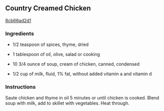 ## Country Creamed Chicken

[8cb66ad2d1](https://recipeland.com/recipe/v/country-creamed-chicken-38015)

### Ingredients

 - 1/2 teaspoon of spices, thyme, dried

 - 1 tablespoon of oil, olive, salad or cooking

 - 10 3/4 ounce of soup, cream of chicken, canned, condensed

 - 1/2 cup of milk, fluid, 1% fat, without added vitamin a and vitamin d

### Instructions

Saute chicken and thyme in oil 5 minutes or until chicken is cooked. Blend soup with milk, add to skillet with vegetables. Heat through.